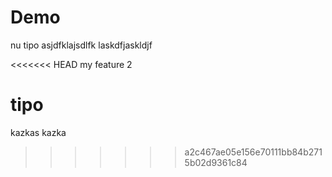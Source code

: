 # Demo


nu tipo
asjdfklajsdlfk
laskdfjaskldjf


<<<<<<< HEAD
my feature 2

tipo
=======
kazkas kazka
>>>>>>> a2c467ae05e156e70111bb84b2715b02d9361c84
